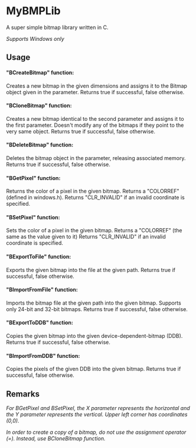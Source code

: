 # MyBMPLib

A super simple bitmap library written in C.

*Supports Windows only*

## Usage

#### "BCreateBitmap" function:
  Creates a new bitmap in the given dimensions and assigns it to the Bitmap object given in the parameter.
  Returns true if successful, false otherwise.

#### "BCloneBitmap" function:
  Creates a new bitmap identical to the second parameter and assigns it to the first parameter.
  Doesn't modify any of the bitmaps if they point to the very same object.
	Returns true if successful, false otherwise.
  
#### "BDeleteBitmap" function:
  Deletes the bitmap object in the parameter, releasing associated memory.
	Returns true if successful, false otherwise.

#### "BGetPixel" function:
  Returns the color of a pixel in the given bitmap.
  Returns a "COLORREF" (defined in windows.h).
	Returns "CLR_INVALID" if an invalid coordinate is specified.

#### "BSetPixel" function:
  Sets the color of a pixel in the given bitmap.
	Returns a "COLORREF" (the same as the value given to it)
	Returns "CLR_INVALID" if an invalid coordinate is specified.

#### "BExportToFile" function:
  Exports the given bitmap into the file at the given path.
  Returns true if successful, false otherwise.

#### "BImportFromFile" function:
  Imports the bitmap file at the given path into the given bitmap.
	Supports only 24-bit and 32-bit bitmaps.
	Returns true if successful, false otherwise.

#### "BExportToDDB" function:
  Copies the given bitmap into the given device-dependent-bitmap (DDB).
	Returns true if successful, false otherwise.

#### "BImportFromDDB" function:
  Copies the pixels of the given DDB into the given bitmap.
	Returns true if successful, false otherwise.

## Remarks
 
  *For BGetPixel and BSetPixel, the X parameter represents the horizontal and the Y parameter represents the vertical.
   Upper left corner has coordinates (0,0).*
   
  *In order to create a copy of a bitmap, do not use the assignment operator (=). Instead, use BCloneBitmap function.*
